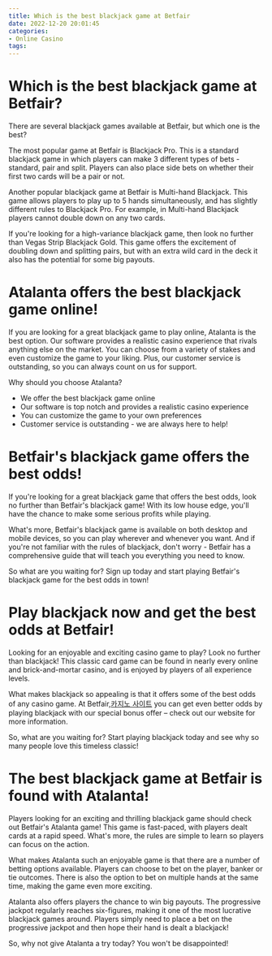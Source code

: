 ```yaml
---
title: Which is the best blackjack game at Betfair 
date: 2022-12-20 20:01:45
categories:
- Online Casino
tags:
---
```



#  Which is the best blackjack game at Betfair? 

There are several blackjack games available at Betfair, but which one is the best?

The most popular game at Betfair is Blackjack Pro. This is a standard blackjack game in which players can make 3 different types of bets - standard, pair and split. Players can also place side bets on whether their first two cards will be a pair or not.

Another popular blackjack game at Betfair is Multi-hand Blackjack. This game allows players to play up to 5 hands simultaneously, and has slightly different rules to Blackjack Pro. For example, in Multi-hand Blackjack players cannot double down on any two cards.

If you're looking for a high-variance blackjack game, then look no further than Vegas Strip Blackjack Gold. This game offers the excitement of doubling down and splitting pairs, but with an extra wild card in the deck it also has the potential for some big payouts.

#  Atalanta offers the best blackjack game online! 

If you are looking for a great blackjack game to play online, Atalanta is the best option. Our software provides a realistic casino experience that rivals anything else on the market. You can choose from a variety of stakes and even customize the game to your liking. Plus, our customer service is outstanding, so you can always count on us for support.

Why should you choose Atalanta?

- We offer the best blackjack game online
- Our software is top notch and provides a realistic casino experience
- You can customize the game to your own preferences
- Customer service is outstanding - we are always here to help!

#  Betfair's blackjack game offers the best odds! 

If you're looking for a great blackjack game that offers the best odds, look no further than Betfair's blackjack game! With its low house edge, you'll have the chance to make some serious profits while playing.

What's more, Betfair's blackjack game is available on both desktop and mobile devices, so you can play wherever and whenever you want. And if you're not familiar with the rules of blackjack, don't worry - Betfair has a comprehensive guide that will teach you everything you need to know.

So what are you waiting for? Sign up today and start playing Betfair's blackjack game for the best odds in town!

#  Play blackjack now and get the best odds at Betfair! 

Looking for an enjoyable and exciting casino game to play? Look no further than blackjack! This classic card game can be found in nearly every online and brick-and-mortar casino, and is enjoyed by players of all experience levels.

What makes blackjack so appealing is that it offers some of the best odds of any casino game. At Betfair,[카지노 사이트](https://choegocasino.com/) you can get even better odds by playing blackjack with our special bonus offer – check out our website for more information.

So, what are you waiting for? Start playing blackjack today and see why so many people love this timeless classic!

#  The best blackjack game at Betfair is found with Atalanta!

Players looking for an exciting and thrilling blackjack game should check out Betfair's Atalanta game! This game is fast-paced, with players dealt cards at a rapid speed. What's more, the rules are simple to learn so players can focus on the action.

What makes Atalanta such an enjoyable game is that there are a number of betting options available. Players can choose to bet on the player, banker or tie outcomes. There is also the option to bet on multiple hands at the same time, making the game even more exciting.

Atalanta also offers players the chance to win big payouts. The progressive jackpot regularly reaches six-figures, making it one of the most lucrative blackjack games around. Players simply need to place a bet on the progressive jackpot and then hope their hand is dealt a blackjack!

So, why not give Atalanta a try today? You won't be disappointed!